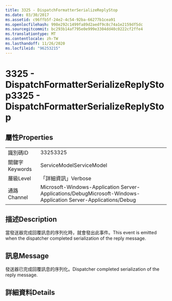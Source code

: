 ```yaml
---
title: 3325 - DispatchFormatterSerializeReplyStop
ms.date: 03/30/2017
ms.assetid: c96ffb5f-24e2-4c54-92ba-66277b1cea91
ms.openlocfilehash: 998e292c1499fa89d2aedf9c8c74a1e2159df5dc
ms.sourcegitcommit: bc293b14af795e0e999e3304dd40c0222cf2ffe4
ms.translationtype: MT
ms.contentlocale: zh-TW
ms.lasthandoff: 11/26/2020
ms.locfileid: "96253215"
---
```

# <a name="3325---dispatchformatterserializereplystop"></a><span data-ttu-id="8469d-102">3325 - DispatchFormatterSerializeReplyStop</span><span class="sxs-lookup"><span data-stu-id="8469d-102">3325 - DispatchFormatterSerializeReplyStop</span></span>

## <a name="properties"></a><span data-ttu-id="8469d-103">屬性</span><span class="sxs-lookup"><span data-stu-id="8469d-103">Properties</span></span>  
  
|||  
|-|-|  
|<span data-ttu-id="8469d-104">識別碼</span><span class="sxs-lookup"><span data-stu-id="8469d-104">ID</span></span>|<span data-ttu-id="8469d-105">3325</span><span class="sxs-lookup"><span data-stu-id="8469d-105">3325</span></span>|  
|<span data-ttu-id="8469d-106">關鍵字</span><span class="sxs-lookup"><span data-stu-id="8469d-106">Keywords</span></span>|<span data-ttu-id="8469d-107">ServiceModel</span><span class="sxs-lookup"><span data-stu-id="8469d-107">ServiceModel</span></span>|  
|<span data-ttu-id="8469d-108">層級</span><span class="sxs-lookup"><span data-stu-id="8469d-108">Level</span></span>|<span data-ttu-id="8469d-109">「詳細資訊」</span><span class="sxs-lookup"><span data-stu-id="8469d-109">Verbose</span></span>|  
|<span data-ttu-id="8469d-110">通路</span><span class="sxs-lookup"><span data-stu-id="8469d-110">Channel</span></span>|<span data-ttu-id="8469d-111">Microsoft-Windows-Application Server-Applications/Debug</span><span class="sxs-lookup"><span data-stu-id="8469d-111">Microsoft-Windows-Application Server-Applications/Debug</span></span>|  
  
## <a name="description"></a><span data-ttu-id="8469d-112">描述</span><span class="sxs-lookup"><span data-stu-id="8469d-112">Description</span></span>  

 <span data-ttu-id="8469d-113">當發送器完成回覆訊息的序列化時，就會發出此事件。</span><span class="sxs-lookup"><span data-stu-id="8469d-113">This event is emitted when the dispatcher completed serialization of the reply message.</span></span>  
  
## <a name="message"></a><span data-ttu-id="8469d-114">訊息</span><span class="sxs-lookup"><span data-stu-id="8469d-114">Message</span></span>  

 <span data-ttu-id="8469d-115">發送器已完成回覆訊息的序列化。</span><span class="sxs-lookup"><span data-stu-id="8469d-115">Dispatcher completed serialization of the reply message.</span></span>  
  
## <a name="details"></a><span data-ttu-id="8469d-116">詳細資料</span><span class="sxs-lookup"><span data-stu-id="8469d-116">Details</span></span>
